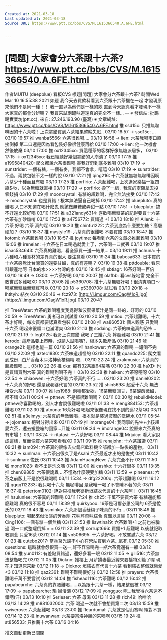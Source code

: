 ```yaml
---

Created at: 2021-03-18
Last updated at: 2021-03-18
Source URL: https://www.ptt.cc/bbs/CVS/M.1615366540.A.6FE.html


---
```


# [問題] 大家會分六茶跟十六茶? https://www.ptt.cc/bbs/CVS/M.1615366540.A.6FE.html


作者MUITU (deepblue)
看板CVS
標題\[問題\] 大家會分六茶跟十六茶?
時間Wed Mar 10 16:55:38 2021
如題 我今天去買飲料看到六茶跟十六茶擺在一起 才發現原來他們不是同一種！！ 我一直以為他們是一樣的欸 直到今天認真看才發現不一樣 大家真的都會分辨嗎？ 我買來試兩罐味道還真的完全不一樣... -- ※ 發信站: 批踢踢實業坊(ptt.cc), 來自: 27.246.193.90 (臺灣) ※ 文章網址: <https://www.ptt.cc/bbs/CVS/M.1615366540.A.6FE.html>
推 ssd15c: 只推無咖啡因的十六茶啦！上次拿錯買到六茶結果整晚失眠.. 03/10 16:57
→ ssd15c: ... 03/10 16:57
推 wanba5566: 六茶很難喝.... 03/10 16:58
→ lien: 六茶我喝兩口直接倒掉 第二口還是因為看包裝好像很健康再給 03/10 17:00
→ lien: 他一次機會 然後放棄 03/10 17:00
推 ox12345xo: 買這種茶的客群好像無糖派居多， 03/10 17:15
→ ox12345xo: 我已經聽好幾個拿錯的人崩潰了 03/10 17:15
推 a1995840420: 爬文都說六茶很難喝 害我好奇到底多難喝 03/10 17:19
→ sunstrider: 一個有糖，一個有麥，我都不會拿，嘻嘻 03/10 17:19
→ sunstrider: 不過，兩款包裝不太一樣的說 03/10 17:21
推 qing216: 十六茶就無糖無咖啡因啊 六茶少十種而且有糖 03/10 17:25
推 porfirio: 六茶超難喝，上次逛家樂福一組四瓶$4x，以為無糖就直接 03/10 17:29
→ porfirio: 搬了一組，我真的寧願拿去投零錢捐 03/10 17:29
推 mooncrystal: 有糖的超難喝，完全無法接受 03/10 17:42
→ mooncrystal: 也是買錯！根本無法逼自己喝掉 03/10 17:42
推 bluepluto: 真的難喝 入口不知道在喝什麼鬼 應該做無糖或弄甜一點 03/10 17:51
→ bluepluto: 搞不好還比較好喝 03/10 17:51
推 a321andy6314: 喜歡喝無糖茶的記得要買十六茶 六茶有加砂糖唷 03/10 17:53
推 a4756772: 買錯過 +1 03/10 18:18
推 Allenk: 十六茶 好喝 六茶 真的噁 03/10 18:23
推 chinfu1222: 六茶到底為什麼要加糖？高層硬加？ 03/10 18:37
推 mystyle19: 六茶真的很難喝 不要買錯 03/10 18:47
推 kotomi: 六茶超難喝 03/10 18:57
推 joytime: 每看到六茶的文章必推超難喝 03/10 19:06
推 ireneian: 十六茶在日本喝過就愛上了，六茶喝一口就丟 03/10 19:07
推 isaac534643: 六茶真的難喝，看全家買一送一結果... 03/10 19:11
推 achuna: 十六種和六種食材的差異真的很大 要注意看 03/10 19:24
推 babosa633: 日本買的十六茶感覺比台灣買的還要甘甜，真的有差嗎？ 03/10 19:38
推 pttdouble: 看原料跟產地阿 日本的水>>>>台灣的水 03/10 19:45
推 sbtiagr: 16茶好喝一百倍 03/10 19:49
→ O300: 十六茶好喝 03/10 20:07
推 olafbb: 看cvs躲地雷 完全不敢嘗試多難喝XD 03/10 20:08
推 p5360708: 推十六茶無糖好喝！很清爽順口～喝膩無糖綠無糖紅可以 03/10 20:18
→ p5360708: 試試看 03/10 20:18
→ lhtltyh: 結衣 03/10 20:46
→ fcz973: [http://i.imgur.com/OagW1oR.jpg](https://i.imgur.com/OagW1oR.jpg) 03/10 20:47

推 TreeWater: 六茶的難喝程度我覺得和波蜜果菜汁是同一卦的，好奇的 03/10 20:59
→ TreeWater: 勇者可以試試看 03/10 20:59
推 mtiou: 六茶超難喝，十六茶才好喝，每次買都要認真看包裝 03/10 21:08
推 wa860531: 個人觀感 只愛喝十六茶 喝起來很順口也滿清爽 03/10 21:13
推 sodaing: 六茶的味道真的恐怖... 03/10 21:19
→ leg0125: 我哥上次買錯 我喝了三罐六茶 幹超難喝 03/10 21:41
推 kerodo: 這產品要上市時，沒請人試喝嗎?，根本失敗產品 03/10 21:46
噓 orange21: 這樣也能一篇 03/10 21:56
推 hankower: 六茶真的難喝 一罐喝不完 03/10 22:09
推 aztec1830: 六茶味道超怪的 03/10 22:11
推 quando225: 爬文看到成份…白芹香菇木耳洛神仙楂梅精 嗯… 03/10 22:24
推 zxakmusic: 六茶真的超級難喝…… 03/10 22:26
推 cka: 那有32茶跟64茶嗎 03/10 22:30
推 haXD: 也是買錯買到六茶 真的難喝到喝不完！ 03/10 22:38
推 halken: 六茶噁噁噁 03/10 22:54
→ chiaowen: 十六茶好喝 六茶真的不行...... 03/10 23:20
推 daniel0202: 十六茶真的好喝 還是我老婆代言的 03/10 23:52
推 shin5698: 超愛十六茶 無法接受六茶 03/11 00:07
推 les1988: 兩種都愛欸，16茶無糖回甘，6茶酸酸微甜，都不錯 03/11 00:24
→ pttnew: 不是都很難喝嗎？ 03/11 00:30
噓 rebuildModel: pttnew你喜歡喝的，別人才會說很難喝啦 03/11 01:33
→ meng884153: 六茶超難喝 03/11 02:30
推 atnona: 16茶好喝 喝起來很像現在找不到的巡12茶QQ 03/11 02:51
推 a3eimyy: 六茶真的無敵難喝，根本就是裝過波蜜的洗碗水 03/11 05:54
→ jojomaan: 絕對分得出來 03/11 07:49
推 imorange04: 我同事的先生+小孩超愛六茶，還去搬整箱的回家…只能 03/11 08:24
→ imorange04: 說原來六茶真的有市場！ 03/11 08:24
→ ritatasi: 十六茶好喝 03/11 08:44
推 Mrjuicy: 看大家說成這樣，反而像買六茶來喝看看XD 03/11 09:15
推 renajohn: 十六茶讚讚 03/11 09:21
推 iam094: 六茶真的很像去火鍋店飲料機全部都加一點後的產物。 03/11 10:32
→ sunlman: 十六茶出很久了是Asahi 六茶最近才出的是悦式 03/11 10:42
→ sunlman: 悦氏 03/11 10:43
推 AdamHuangNew: 六茶完全不行 03/11 11:50
噓 mono1023: 看不出是洗文嗎 03/11 12:00
推 cashko: 十六好很多 03/11 13:35
推 chen09885: 六茶很詭異 …不懂為什麼硬要加糖 03/11 13:59
→ pineanes: 六茶之前版上不是說很難喝嗎 03/11 15:34
→ dfg22200q: 六茶超難喝 03/11 16:12
推 qqqq112233: 我只喝十六茶 無咖啡因 是我唯一喝了不會睡不著的茶 03/11 16:37
推 petertom0102: 絕對只推我老婆新垣結衣代言的十六茶阿！ 03/11 16:45
推 hsulunlee: 六茶真的超難喝 03/11 17:24
推 ch25: 千萬不要買六茶 有糖還能那麼難喝 真的很不容易 03/11 18:39
推 quirkyooo: 16茶是可爾必思公司的 6茶是悅氏的 03/11 18:43
推 ssminko: 六茶那個香菇梅子味真的不行... 03/11 18:49
推 bluepluto: 喝起來似淡淡的芳香劑 花味芹菜味綜合 真難以言喻 03/11 20:08
→ Cing1106: 一個有糖一個無糖 03/11 21:53
推 liawtina19: 六茶難喝+1 之前也被騙過 喝一口就整罐倒掉 = = 03/11 22:39
推 corrupt666: 買錯+1 超難喝 以後就記取教訓惹 只愛16茶 03/12 01:14
推 vn506695: 十六茶好喝，不敢嘗試六茶 03/12 01:23
推 cutebo2017: 當兵莒光課不小心在營站買到六茶...氣死 03/12 05:30
推 questions: 這時就會怨恨買一送一,好不容易喝完一瓶六茶竟還有一瓶 03/12 08:54
推 yun0112: 有差點買錯過，還好多看一眼 03/12 11:05
→ gill516: 六茶無法整瓶喝完 03/12 11:05
推 Diokno: 推樓上 月薪嬌妻最近緯來要播特別篇了喔 現在才知道原來新 03/12 11:18
→ Diokno: 垣結衣有代言十六茶 看到結衣整個就戀愛<3 03/12 11:18
推 qaz2361: 難喝不難喝很好分 03/12 12:58
推 prayers: 六茶很難喝千萬不要嘗試 03/12 14:04
推 fishead1116: 六茶難喝 03/12 16:42
推 papabearche: 六茶真的靠腰難喝……以為跟十六茶一樣，結果整個被 03/12 17:09
→ papabearche: 騙 崩潰潰 03/12 17:09
推 yongguo: 呃...我覺得六茶還不錯啊(汗) 03/13 10:10
推 Serleser: 六茶 母湯 03/13 11:28
推 rich49: 哈哈哈 03/13 14:29
推 m881032000: 六茶 喝過一次就不會想買第二次 03/13 15:59
推 swiverose: 六茶超難喝 03/13 23:00
推 fleurdumal: 六茶就是個山寨啊 絕對不買 03/14 12:23
推 inuwanwan: 六茶要當洛神類的來喝啊 03/15 19:24
推 st856533: 只推薦十六茶 03/16 04:16

推文自動更新已關閉


